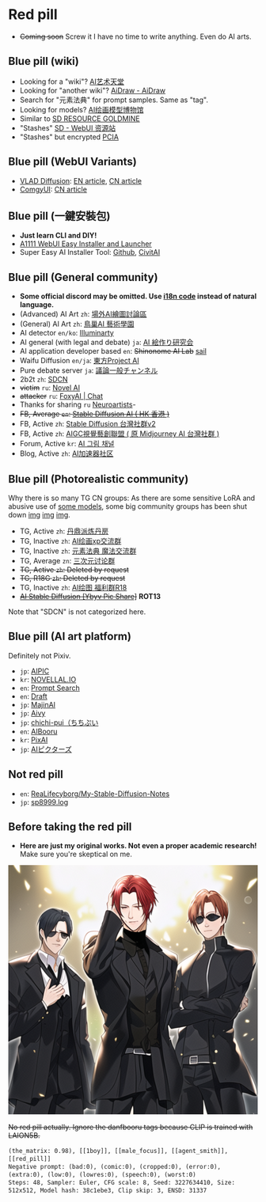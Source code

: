 # Red pill #

- ~~Coming soon~~ Screw it I have no time to write anything. Even do AI arts.

## Blue pill (wiki) ##

- Looking for a "wiki"? [AI艺术天堂](https://a2a.top/)
- Looking for "another wiki"? [AiDraw - AiDraw](https://stable-diffusion-book.vercel.app/en/)
- Search for "元素法典" for prompt samples. Same as "tag".
- Looking for models? [AI绘画模型博物馆](https://aimodel.subrecovery.top/)
- Similar to [SD RESOURCE GOLDMINE](https://rentry.org/sdgoldmine)
- "Stashes" [SD - WebUI 资源站](https://www.123114514.xyz/)
- "Stashes" but encrypted [PCIA](https://huggingface.co/Cinnamomo/pcia)

## Blue pill (WebUI Variants) ##

- [VLAD Diffusion](https://github.com/vladmandic/automatic): [EN article](https://generativeai.pub/complete-guide-to-vlad-diffusion-installation-an-automatic1111-alternative-for-stable-diffusion-25b43fbc67e7), [CN article](https://zhuanlan.zhihu.com/p/624417721)
- [ComgyUI](https://github.com/comfyanonymous/ComfyUI): [CN article](https://zhuanlan.zhihu.com/p/620297462)

## Blue pill (一鍵安裝包) ##

- **Just learn CLI and DIY!**
- [A1111 WebUI Easy Installer and Launcher](https://github.com/EmpireMediaScience/A1111-Web-UI-Installer)
- Super Easy AI Installer Tool: [Github](https://github.com/diStyApps/seait), [CivitAI](https://civitai.com/models/27574/super-easy-ai-installer-tool)

## Blue pill (General community) ##

- **Some official discord may be omitted. Use [i18n code](https://github.com/ladjs/i18n-locales) instead of natural language.**
- (Advanced) AI Art `zh`: [場外AI繪圖討論區](https://discord.gg/k57gkxWgev) 
- (General) AI Art `zh`: [鳥巢AI 藝術學園](https://discord.gg/gUSqkYE7)
- AI detector `en/ko`: [Illuminarty](https://discord.gg/YeTYaUe8)
- AI general (with legal and debate)  `ja`: [AI 絵作り研究会](https://discord.gg/ai-jp)
- AI application developer based `en`: ~~Shinonome AI Lab~~ [sail](https://discord.gg/TXW8tAvU)
- Waifu Diffusion `en/ja`: [東方Project AI](https://discord.gg/touhouai)
- Pure debate server `ja`: [議論一般チャンネル](https://discord.gg/HjYRv2rZ)
- 2b2t `zh`: [SDCN](https://t.me/StableDiffusion_CN)
- ~~victim~~ `ru`: [Novel AI](https://t.me/Novel_AI_Group)
- ~~attacker~~ `ru`: [FoxyAI | Chat](https://t.me/ai_regeneration_chat)
- Thanks for sharing `ru` [Neuroartists](https://t.me/neuroartists)- 
- ~~FB, Average `en`: [Stable Diffusion AI ( HK 香港 )](https://www.facebook.com/groups/401633922161662/)~~
- FB, Active `zh`: [Stable Diffusion 台灣社群v2](https://www.facebook.com/groups/619813739922551/)
- FB, Active `zh`: [AIGC視覺藝創聯盟 ( 原 Midjourney AI 台灣社群 )](https://www.facebook.com/groups/1014779572745632/) 
- Forum, Active `kr`: [AI 그림 채널](https://arca.live/b/aiart)
- Blog, Active `zh`: [AI加速器社区](https://www.acceleratori.com/d/11152)

## Blue pill (Photorealistic community) ##

Why there is so many TG CN groups: As there are some sensitive LoRA and abusive use of [some models](https://huggingface.co/TASUKU2023/Chilloutmix), some big community groups has been shut down [img](img/Screenshot_2023-02-20-20-00-53-46_18fe6f119af5ae2c728d929083699df1.jpg) [img](img/Screenshot_2023-02-20-20-00-48-50_18fe6f119af5ae2c728d929083699df1.jpg) [img](img/photo_2023-02-22_01-11-17.jpg).

- TG, Active `zh`: [丹鼎派炼丹房](https://t.me/aisetu2333)
- TG, Inactive `zh`: [AI绘画xp交流群](https://t.me/AIpainting)
- TG, Inactive `zh`: [元素法典 魔法交流群](https://t.me/+6Qj1Zr714ZI4OTRl)
- TG, Average `zn`: [三次元讨论群](https://t.me/huatu3d)
- ~~TG, Active `zh`: Deleted by request~~
- ~~TG, R18G `zh`: Deleted by request~~
- TG, Inactive `zh`: [AI绘图 福利群R18](https://t.me/AIaek86)
- ~~[AI Stable Diffusion [Ybyv Pic Share]](https://t.me/AI_StableDiffusion_Ybyv)~~  **ROT13**

Note that "SDCN" is not categorized here.

## Blue pill (AI art platform) ## 

Definitely not Pixiv.

- `jp`: [AIPIC](https://ai-arts-iota.vercel.app/zh)
- `kr`: [NOVELLAL.IO](https://novelai.io/)
- `en`: [Prompt Search](https://ptsearch.info/)
- `en`: [Draft](https://draft.art/)
- `jp`: [MajinAI](https://majinai.art/)
- `jp`: [Aivy](https://aivy.run/)
- `jp`: [chichi-pui（ちちぷい](https://www.chichi-pui.com/)
- `en`: [AIBooru](https://aibooru.online/)
- `kr`: [PixAI](https://pixai.art/)
- `jp`: [AIピクターズ](https://www.aipictors.com/)

## Not red pill ##
- `en`: [ReaLifecyborg/My-Stable-Diffusion-Notes](https://github.com/ReaLifecyborg/My-Stable-Diffusion-Notes)
- `jp`: [sp8999.log](https://sp8999.com/)

## Before taking the red pill ##

- **Here are just my original works. Not even a proper academic research!** Make sure you're skeptical on me.

![img/agent_smith.png](img/agent_smith.png)

~~No red pill actually. Ignore the danfbooru tags because CLIP is trained with LAION5B.~~

```
(the_matrix: 0.98), [[1boy]], [[male_focus]], [[agent_smith]], [[red_pill]]
Negative prompt: (bad:0), (comic:0), (cropped:0), (error:0), (extra:0), (low:0), (lowres:0), (speech:0), (worst:0)
Steps: 48, Sampler: Euler, CFG scale: 8, Seed: 3227634410, Size: 512x512, Model hash: 38c1ebe3, Clip skip: 3, ENSD: 31337
```
